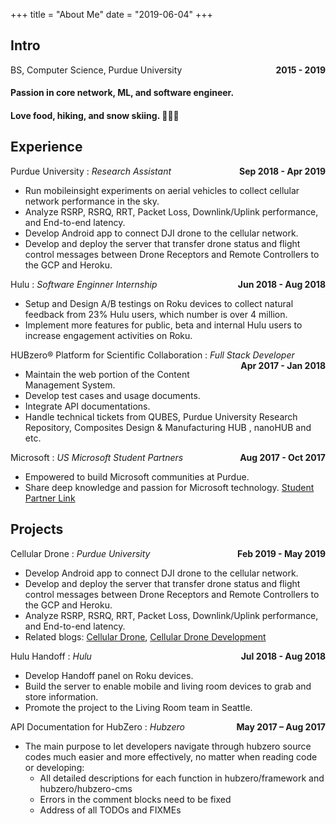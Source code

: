 +++
title = "About Me"
date = "2019-06-04"
+++

## Intro
BS, Computer Science, Purdue University
  <span style="float: right"><b>2015 - 2019</b></span>

#### Passion in core network, ML, and software engineer.
#### Love food, hiking, and snow skiing. 🍜🥾🎿


## Experience

Purdue University
: *Research Assistant*
  <span style="float: right"><b>Sep 2018 - Apr 2019</b></span>
  * Run mobileinsight experiments on aerial vehicles to collect cellular network performance in the sky.
  * Analyze RSRP, RSRQ, RRT, Packet Loss, Downlink/Uplink performance, and End-to-end latency.
  * Develop Android app to connect DJI drone to the cellular network.
  * Develop and deploy the server that transfer drone status and flight control messages between Drone Receptors and Remote Controllers to the GCP and Heroku.

Hulu
: *Software Enginner Internship*
  <span style="float: right"><b>Jun 2018 - Aug 2018</b></span>
  * Setup and Design A/B testings on Roku devices to collect natural feedback from 23% Hulu users, which number is over 4 million.
  * Implement more features for public, beta and internal Hulu users to increase engagement activities on Roku.


HUBzero® Platform for Scientific Collaboration
: *Full Stack Developer*
  <span style="float: right"><b>Apr 2017 - Jan 2018</b></span>
  * Maintain the web portion of the Content Management System.
  * Develop test cases and usage documents.
  * Integrate API documentations.
  * Handle technical tickets from QUBES, Purdue University Research Repository, Composites Design & Manufacturing HUB , nanoHUB and etc.

Microsoft
: *US Microsoft Student Partners*
  <span style="float: right"><b>Aug 2017 - Oct 2017</b></span>
  * Empowered to build Microsoft communities at Purdue.
  * Share deep knowledge and passion for Microsoft technology.
  [Student Partner Link](https://studentpartners.microsoft.com/en-us)

## Projects
Cellular Drone
: *Purdue University*
  <span style="float: right"><b>Feb 2019 - May 2019</b></span>
  * Develop Android app to connect DJI drone to the cellular network. 
  * Develop and deploy the server that transfer drone status and flight control messages between Drone Receptors and Remote Controllers to the GCP and Heroku.
  * Analyze RSRP, RSRQ, RRT, Packet Loss, Downlink/Uplink performance, and End-to-end latency.
  * Related blogs: [Cellular Drone](/blog/cellular-drone), [Cellular Drone Development](/blog/cellular-drone-development)

Hulu Handoff
: *Hulu*
  <span style="float: right"><b>Jul 2018 - Aug 2018</b></span>
  * Develop Handoff panel on Roku devices.
  * Build the server to enable mobile and living room devices to grab and store information.
  * Promote the project to the Living Room team in Seattle.

API Documentation for HubZero
: *Hubzero*
  <span style="float: right"><b>May 2017 – Aug 2017</b></span>
  * The main purpose to let developers navigate through hubzero source codes much easier and more effectively, no matter when reading code or developing:
    * All detailed descriptions for each function in hubzero/framework and hubzero/hubzero-cms
    * Errors in the comment blocks need to be fixed
    * Address of all TODOs and FIXMEs

